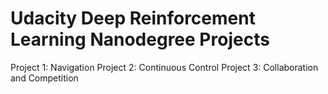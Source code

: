 # Udacity Deep Reinforcement Learning Nanodegree Projects
Project 1: Navigation
Project 2: Continuous Control
Project 3: Collaboration and Competition
